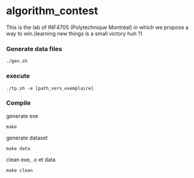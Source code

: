 # algorithm_contest
This is the lab of INF4705 (Polytechnique Montréal) in which we propose a way to win.(learning new things is a small victory huh ?)


### Generate data files
```
./gen.sh
```

### execute
```
./tp.sh -e [path_vers_exemplaire]
```

### Compile
generate exe
```
make
```

generate dataset
```
make data
```

clean exe, .o et data
```
make clean
```

